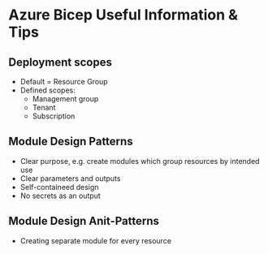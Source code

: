 # Azure Bicep Useful Information & Tips

## Deployment scopes

* Default = Resource Group
* Defined scopes:
    * Management group
    * Tenant
    * Subscription

## Module Design Patterns

* Clear purpose, e.g. create modules which group resources by intended use
* Clear parameters and outputs
* Self-containeed design
* No secrets as an output


## Module Design Anit-Patterns

* Creating separate module for every resource